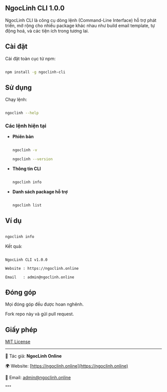 ## NgocLinh CLI 1.0.0
NgocLinh CLI là công cụ dòng lệnh (Command-Line Interface) hỗ trợ phát triển, mở rộng cho nhiều package khác nhau như build email template, tự động hoá, và các tiện ích trong tương lai.



## Cài đặt



Cài đặt toàn cục từ npm:



```bash

npm install -g ngoclinh-cli

```



## Sử dụng



Chạy lệnh:



```bash

ngoclinh --help

```



### Các lệnh hiện tại



- **Phiên bản**

  ```bash

  ngoclinh -v

  ngoclinh --version

  ```



- **Thông tin CLI**

  ```bash

  ngoclinh info

  ```



- **Danh sách package hỗ trợ**

  ```bash

  ngoclinh list

  ```



## Ví dụ



```bash

ngoclinh info

```



Kết quả:



```

NgocLinh CLI v1.0.0

Website : https://ngoclinh.online

Email   : admin@ngoclinh.online

```



## Đóng góp



Mọi đóng góp đều được hoan nghênh.  

Fork repo này và gửi pull request.



## Giấy phép



[MIT License](./LICENSE)



---



📌 Tác giả: **NgocLinh Online**  

🌍 Website: [https://ngoclinh.online](https://ngoclinh.online)  

📧 Email: admin@ngoclinh.online


"""
